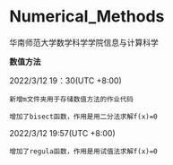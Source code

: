 # Numerical_Methods
华南师范大学数学科学学院信息与计算科学

**数值方法**

2022/3/12 19：30(UTC +8:00)

    新增m文件夹用于存储数值方法的作业代码

    增加了bisect函数，作用是用二分法求解f(x)=0
2022/3/12 19:57(UTC +8:00)
    
    增加了regula函数，作用是用试值法求解f(x)=0
